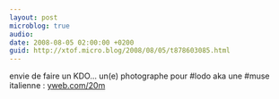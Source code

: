```yaml
---
layout: post
microblog: true
audio: 
date: 2008-08-05 02:00:00 +0200
guid: http://xtof.micro.blog/2008/08/05/t878603085.html
---
```

envie de faire un KDO... un(e) photographe pour #lodo aka une #muse italienne : [yweb.com/20m](http://yweb.com/20m)
